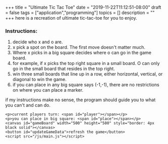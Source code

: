 +++
title = "Ultimate Tic Tac Toe"
date = "2019-11-22T11:12:51-08:00"
draft = false
tags = ["application","programming"]
topics = []
description = ""
+++
here is a recreation of ultimate tic-tac-toe for you to enjoy. 

### Instructions: ###
1. decide who x and o are.
2. x pick a spot on the board. The first move doesn't matter much.
3. Where x picks in a big square decides where o can go in the game board.
4. for example, if x picks the top right square in a small board. O can only go in the small board that resides in the top right.</li>
5. win three small boards that line up in a row, either horizontal, vertical, or diagonal to win the game.
6. if you can place in any big square says (-1,-1),  there are no restrictions on where you can place a marker.  

if my instructions make no sense, the program should guide you to what you can't and can do. 

<div id="application">
    
    <p>current players turn: <span id="player"></span></p>
    <p>you can place in big square: <span id="place"></span></p>
    <canvas id="gameBoard" width="500" height="500" style="border: 4px black solid"></canvas>
    <button id="updateGameData">refresh the game</button>
    <script src="/js/main.js"></script>
</div>
